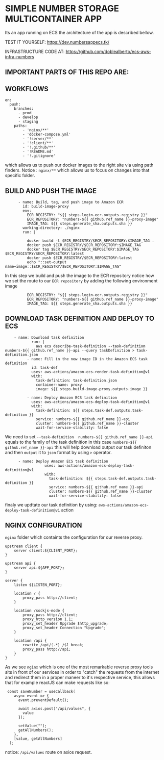 # SIMPLE NUMBER STORAGE MULTICONTAINER APP

Its an app running on ECS the architecture of the app is described bellow.

TEST IT YOURSELF: https://dev.numbersappecs.tk/

INFRASTRUCTURE CODE AT: https://github.com/doblealberto/ecs-aws-infra-numbers

## IMPORTANT PARTS OF THIS REPO ARE:

## WORKFLOWS
```
on:
  push:
    branches:
      - prod
      - develop
      - staging
    paths:
        - 'nginx/**'
        - 'docker-compose.yml'
        - '!server/**'
        - '!client/**'
        - '!.github/**'
        - '!README.md'
        - '!.gitignore'
```
which allows us to push our docker images to the right site via using path finders. Notice : `nginx/**` which allows us to focus on changes into that specific folder.
## BUILD AND PUSH THE IMAGE
```
      - name: Build, tag, and push image to Amazon ECR
        id: build-image-proxy
        env:
          ECR_REGISTRY: "${{ steps.login-ecr.outputs.registry }}"
          ECR_REPOSITORY: "numbers-${{ github.ref_name }}-proxy-image"
          IMAGE_TAG: ${{ steps.generate_sha.outputs.sha }}
        working-directory: ./nginx
        run: |
          
          docker build -t $ECR_REGISTRY/$ECR_REPOSITORY:$IMAGE_TAG .
          docker push $ECR_REGISTRY/$ECR_REPOSITORY:$IMAGE_TAG
          docker tag $ECR_REGISTRY/$ECR_REPOSITORY:$IMAGE_TAG $ECR_REGISTRY/$ECR_REPOSITORY:latest
          docker push $ECR_REGISTRY/$ECR_REPOSITORY:latest
          echo "::set-output name=image::$ECR_REGISTRY/$ECR_REPOSITORY:$IMAGE_TAG"
```
In this step we build and push the image to the ECR repository notice how we set the route to our `ECR repository` by adding the following environment 
image 
```
          ECR_REGISTRY: "${{ steps.login-ecr.outputs.registry }}"
          ECR_REPOSITORY: "numbers-${{ github.ref_name }}-proxy-image"
          IMAGE_TAG: ${{ steps.generate_sha.outputs.sha }}
```
## DOWNLOAD TASK DEFINITION AND DEPLOY TO ECS
```
    - name: Download task definition
            run: |
              aws ecs describe-task-definition --task-definition  numbers-${{ github.ref_name }}-api --query taskDefinition > task-definition.json
          - name: Fill in the new image ID in the Amazon ECS task definition
            id: task-def
            uses: aws-actions/amazon-ecs-render-task-definition@v1
            with:
              task-definition: task-definition.json
              container-name: proxy
              image: ${{ steps.build-image-proxy.outputs.image }}

          - name: Deploy Amazon ECS task definition
            uses: aws-actions/amazon-ecs-deploy-task-definition@v1
            with:
              task-definition: ${{ steps.task-def.outputs.task-definition }}
              service: numbers-${{ github.ref_name }}-api
              cluster: numbers-${{ github.ref_name }}-cluster
              wait-for-service-stability: false
```
We need to set `--task-definition  numbers-${{ github.ref_name }}-api` equals to the family of the task definition in this case 
`numbers-${{ github.ref_name }}-api` this will help download output our task definiton and then `output` it to `json` format by using `>` operator.

```
      - name: Deploy Amazon ECS task definition
                  uses: aws-actions/amazon-ecs-deploy-task-definition@v1
                  with:
                    task-definition: ${{ steps.task-def.outputs.task-definition }}
                    service: numbers-${{ github.ref_name }}-api
                    cluster: numbers-${{ github.ref_name }}-cluster
                    wait-for-service-stability: false
```
finaly we updtate our task definition by using: `aws-actions/amazon-ecs-deploy-task-definition@v1` action


## NGINX CONFIGURATION

`nginx` folder which containts the configuration for our reverse proxy.
```
upstream client {
    server client:${CLIENT_PORT};
}

upstream api {
    server api:${APP_PORT};
}

server {
    listen ${LISTEN_PORT};

    location / {
        proxy_pass http://client;
    }

    location /sockjs-node {
        proxy_pass http://client;
        proxy_http_version 1.1;
        proxy_set_header Upgrade $http_upgrade;
        proxy_set_header Connection "Upgrade";
    }

    location /api {
        rewrite /api/(.*) /$1 break;
        proxy_pass http://api;
    }
}
```
As we see `nginx` which is one of the most remarkable reverse proxy tools sits in front of our services in order to 
"catch" the requests from the internet and redirect them in a proper maneer to it's respective service, this allows
that for example reactJS can make requests like so:

```
 const saveNumber = useCallback(
    async event => {
      event.preventDefault();

      await axios.post("/api/values", {
        value
      });

      setValue("");
      getAllNumbers();
    },
    [value, getAllNumbers]
  );
```
notice: `/api/values` route on axios request.
